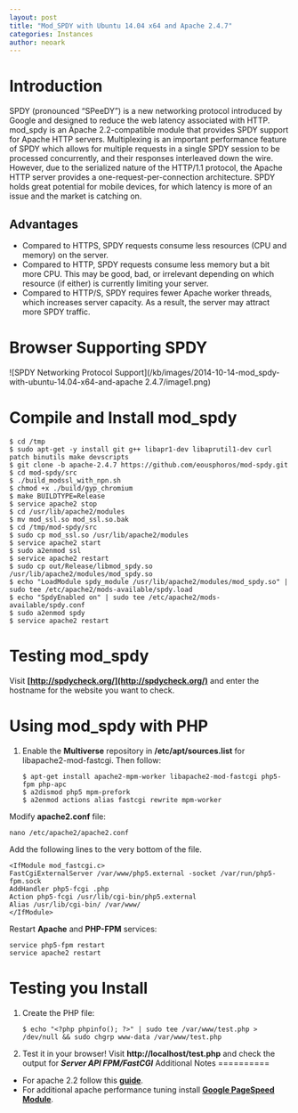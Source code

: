 ```yaml
---
layout: post
title: "Mod_SPDY with Ubuntu 14.04 x64 and Apache 2.4.7"
categories: Instances
author: neoark
---
```

Introduction
============

SPDY (pronounced “SPeeDY”) is a new networking protocol introduced by Google and designed to reduce the web latency associated with HTTP. mod_spdy is an Apache 2.2-compatible module that provides SPDY support for Apache HTTP servers. Multiplexing is an important performance feature of SPDY which allows for multiple requests in a single SPDY session to be processed concurrently, and their responses interleaved down the wire. However, due to the serialized nature of the HTTP/1.1 protocol, the Apache HTTP server provides a one-request-per-connection architecture. SPDY holds great potential for mobile devices, for which latency is more of an issue and the market is catching on.

Advantages
----------

 - Compared to HTTPS, SPDY requests consume less resources (CPU and memory) on the server.
 - Compared to HTTP, SPDY requests consume less memory but a bit more CPU. This may be good, bad, or irrelevant depending on which resource (if either) is currently limiting your server.
 - Compared to HTTP/S, SPDY requires fewer Apache worker threads, which increases server capacity. As a result, the server may attract more SPDY traffic.

Browser Supporting SPDY
===============

![SPDY Networking Protocol Support](/kb/images/2014-10-14-mod_spdy-with-ubuntu-14.04-x64-and-apache 2.4.7/image1.png)

Compile and Install mod_spdy
============================

    $ cd /tmp
    $ sudo apt-get -y install git g++ libapr1-dev libaprutil1-dev curl patch binutils make devscripts
    $ git clone -b apache-2.4.7 https://github.com/eousphoros/mod-spdy.git
    $ cd mod-spdy/src
    $ ./build_modssl_with_npn.sh
    $ chmod +x ./build/gyp_chromium
    $ make BUILDTYPE=Release
    $ service apache2 stop
    $ cd /usr/lib/apache2/modules
    $ mv mod_ssl.so mod_ssl.so.bak
    $ cd /tmp/mod-spdy/src
    $ sudo cp mod_ssl.so /usr/lib/apache2/modules
    $ service apache2 start
    $ sudo a2enmod ssl
    $ service apache2 restart
    $ sudo cp out/Release/libmod_spdy.so /usr/lib/apache2/modules/mod_spdy.so
    $ echo "LoadModule spdy_module /usr/lib/apache2/modules/mod_spdy.so" | sudo tee /etc/apache2/mods-available/spdy.load
    $ echo "SpdyEnabled on" | sudo tee /etc/apache2/mods-available/spdy.conf
    $ sudo a2enmod spdy
    $ service apache2 restart

Testing mod_spdy
================

Visit **[http://spdycheck.org/](http://spdycheck.org/)** and enter the hostname for the website you want to check.

Using mod_spdy with PHP
=======================

 1. Enable the **Multiverse** repository in **/etc/apt/sources.list** for libapache2-mod-fastcgi. Then follow:

	    $ apt-get install apache2-mpm-worker libapache2-mod-fastcgi php5-fpm php-apc
	    $ a2dismod php5 mpm-prefork
	    $ a2enmod actions alias fastcgi rewrite mpm-worker


Modify **apache2.conf** file:

    nano /etc/apache2/apache2.conf

Add the following lines to the very bottom of the file.

    <IfModule mod_fastcgi.c>
    FastCgiExternalServer /var/www/php5.external -socket /var/run/php5-fpm.sock
    AddHandler php5-fcgi .php
    Action php5-fcgi /usr/lib/cgi-bin/php5.external
    Alias /usr/lib/cgi-bin/ /var/www/
    </IfModule>

   Restart **Apache** and **PHP-FPM** services:

    service php5-fpm restart
    service apache2 restart

Testing you Install
===================

 1. Create the PHP file:

	    $ echo "<?php phpinfo(); ?>" | sudo tee /var/www/test.php > /dev/null && sudo chgrp www-data /var/www/test.php

 2. Test it in your browser! Visit **http://localhost/test.php** and check the output for ***Server API	FPM/FastCGI***
Additional Notes
==========

 - For apache 2.2 follow this [**guide**](https://developers.google.com/speed/spdy/mod_spdy/).
 - For additional apache performance tuning install  **[Google PageSpeed Module](https://developers.google.com/speed/pagespeed/module/download)**.
